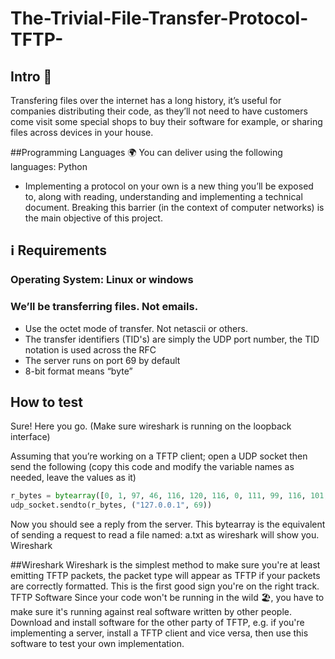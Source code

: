 # The-Trivial-File-Transfer-Protocol-TFTP-

## Intro 🚪
Transfering files over the internet has a long history, it’s useful for companies distributing their code, 
as they’ll not need to have customers come visit some special shops to buy their software for example, or sharing files across devices in your house.

##Programming Languages 🌍
You can deliver using the following languages: Python 


* Implementing a protocol on your own is a new thing you’ll be exposed to, along with reading, understanding and implementing a technical document. 
Breaking this barrier (in the context of computer networks) is the main objective of this project.

 ## ℹ️ Requirements
### Operating System: Linux  or windows 
### We’ll be transferring files. Not emails.
* Use the octet mode of transfer. Not netascii or others.
* The transfer identifiers (TID's) are simply the UDP port number, the TID notation is used across the RFC
* The server runs on port 69 by default
* 8-bit format means “byte”
## How to test 
Sure! Here you go. (Make sure wireshark is running on the loopback interface)

Assuming that you’re working on a TFTP client; open a UDP socket then send the following (copy this code and modify the variable names as needed, leave the values as it)

```python 
r_bytes = bytearray([0, 1, 97, 46, 116, 120, 116, 0, 111, 99, 116, 101, 116, 0])
udp_socket.sendto(r_bytes, ("127.0.0.1", 69))
```
Now you should see a reply from the server. This bytearray is the equivalent of sending a request to read a file named: a.txt as wireshark will show you.
Wireshark

##Wireshark
Wireshark is the simplest method to make sure you're at least emitting TFTP packets, the packet type will appear as TFTP if your packets are correctly formatted. This is the first good sign you're on the right track.
TFTP Software
Since your code won't be running in the wild 🏖, you have to make sure it's running against real software written by other people. Download and install software for the other party of TFTP, e.g. if you're implementing a server, install a TFTP client and vice versa, then use this software to test your own implementation. 

